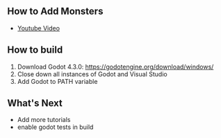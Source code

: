 ## How to Add Monsters
- [Youtube Video](https://youtu.be/f6c1Nyx26AU)

## How to build
1. Download Godot 4.3.0: https://godotengine.org/download/windows/
2. Close down all instances of Godot and Visual Studio
3. Add Godot to PATH variable

## What's Next
- Add more tutorials
- enable godot tests in build
